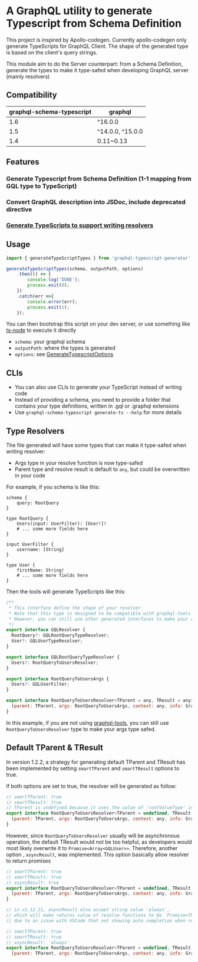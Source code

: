 # A GraphQL utility to generate Typescript from Schema Definition

This project is inspired by Apollo-codegen. Currently apollo-codegen 
only generate TypeScripts for GraphQL Client. 
The shape of the generated type is based on the client's query strings.

This module aim to do the Server counterpart: from a Schema Definition, generate the 
types to make it type-safed when developing GraphQL server (mainly resolvers)

## Compatibility
| graphql-schema-typescript |  graphql         |
|---------------------------|------------------|
|1.6                        | ^16.0.0          |
|1.5                        | ^14.0.0, ^15.0.0 |
|1.4                        | 0.11~0.13        |

## Features

### Generate Typescript from Schema Definition (1-1 mapping from GQL type to TypeScript)
### Convert GraphQL description into JSDoc, include deprecated directive
### [Generate TypeScripts to support writing resolvers](#type-resolvers)
## Usage

```javascript
import { generateTypeScriptTypes } from 'graphql-typescript-generator';

generateTypeScriptTypes(schema, outputPath, options)
    .then(() => {
        console.log('DONE');
        process.exit(0);
    })
    .catch(err =>{
        console.error(err);
        process.exit(1);
    });

```

You can then bootstrap this script on your dev server, 
or use something like [ts-node](#https://github.com/TypeStrong/ts-node) to execute it directly

* `schema`: your graphql schema
* `outputPath`: where the types is generated
* `options`: see [GenerateTypescriptOptions](./src/types.ts)

## CLIs
* You can also use CLIs to generate your TypeScript instead of writing code
* Instead of providing a schema, you need to provide a folder that contains your type definitions,
written in .gql or .graphql extensions
* Use `graphql-schema-typescript generate-ts --help` for more details

## Type Resolvers
The file generated will have some types that can make it type-safed when writing resolver:

* Args type in your resolve function is now type-safed
* Parent type and resolve result is default to `any`, but could be overwritten in your code

For example, if you schema is like this:
```gql
schema {
    query: RootQuery
}

type RootQuery {
    Users(input: UserFilter): [User!]!
    # ... some more fields here
}

input UserFilter {
    username: [String]
}

type User {
    firstName: String!
    # ... some more fields here
}

```
Then the tools will generate TypeScripts like this:
```javascript
/**
 * This interface define the shape of your resolver
 * Note that this type is designed to be compatible with graphql-tools resolvers
 * However, you can still use other generated interfaces to make your resolver type-safed
 */
export interface GQLResolver {
  RootQuery?: GQLRootQueryTypeResolver;
  User?: GQLUserTypeResolver;
}

export interface GQLRootQueryTypeResolver {
  Users?: RootQueryToUsersResolver;
}

export interface RootQueryToUsersArgs {
  Users?: GQLUserFilter;
}

export interface RootQueryToUsersResolver<TParent = any, TResult = any> {
  (parent: TParent, args: RootQueryToUsersArgs, context: any, info: GraphQLResolveInfo): TResult;
}
```

In this example, if you are not using [graphql-tools](https://www.npmjs.com/package/graphql-tools), 
you can still use `RootQueryToUsersResolver` type to make your args type safed.

## Default TParent & TResult

In version 1.2.2, a strategy for generating default TParent and TResult has been implemented
by setting `smartTParent` and `smartTResult` options to true.

If both options are set to true, the resolver will be generated as follow:
```javascript
// smartTParent: true
// smartTResult: true
// TParent is undefined because it uses the value of 'rootValueType' in options
export interface RootQueryToUsersResolver<TParent = undefined, TResult = Array<GQLUser> {
  (parent: TParent, args: RootQueryToUsersArgs, context: any, info: GraphQLResolveInfo): TResult;
}
```

However, since `RootQueryToUsersResolver` usually will be asynchronous operation,
the default TResult would not be too helpful, as developers would most likely overwrite it to `Promise<Array<GQLUser>>`. Therefore, another option , `asyncResult`, was implemented. This option
basically allow resolver to return promises


```javascript
// smartTParent: true
// smartTResult: true
// asyncResult: true
export interface RootQueryToUsersResolver<TParent = undefined, TResult = Array<GQLUser> {
  (parent: TParent, args: RootQueryToUsersArgs, context: any, info: GraphQLResolveInfo): Promise<TResult> | TResult; // the different is here
}
```

```javascript
// in v1.12.11, asyncResult also accept string value 'always', 
// which will make returns value of resolve functions to be `Promise<TResult>`,
// due to an issue with VSCode that not showing auto completion when returns is a mix of `T | Promise<T>` (see [#17](https://github.com/dangcuuson/graphql-schema-typescript/issues/17))

// smartTParent: true
// smartTResult: true
// asyncResult: 'always'
export interface RootQueryToUsersResolver<TParent = undefined, TResult = Array<GQLUser> {
  (parent: TParent, args: RootQueryToUsersArgs, context: any, info: GraphQLResolveInfo): Promise<TResult>; // the different is here

```
